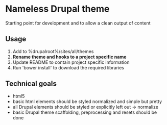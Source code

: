 # Nameless Drupal theme

Starting point for development and to allow a clean output of content

## Usage

1. Add to %drupalroot%/sites/all/themes
2. **Rename theme and hooks to a project specific name**
3. Update README to contain project specific information
4. Run 'bower install' to download the required libraries

## Technical goals

* html5
* basic html elements should be styled normalized and simple but pretty
* all Drupal elements should be styled or explicitly left out -> normalize
* basic Drupal theme scaffolding, preprocessing and resets should be done
